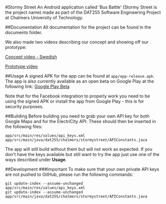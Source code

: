 #Stormy Street
An Android application called 'Bus Battle' (Stormy Street is the project name)
made as part of the DAT255 Software Engineering Project at Chalmers University
of Technology.

##Documentation
All documentation for the project can be found in the documents folder.

We also made two videos describing our concept and showing off our prototype:

[Concept video - Swedish](https://www.youtube.com/watch?v=GyUcD81qmlM)

[Prototype video](https://www.youtube.com/watch?v=jGopp9TR8vA)

##Usage
A signed APK for the app can be found at `app/app-release.apk`. The app is also
currently available as an open beta on Google Play at the following link:
[Google Play Beta](https://play.google.com/apps/testing/dat255.chalmers.stormystreet)

Note that for the Facebook integration to properly work you need to be using
the signed APK or install the app from Google Play - this is for security
purposes.

##Building
Before building you need to grab your own API key for both Google Maps and for
the ElectriCity API. These should then be inserted in the following files:
```
app/src/main/res/values/api_keys.xml
app/src/main/java/dat255/chalmers/stormystreet/APIConstants.java
```
The app will still build without them but will not work as expected. If you don't have the keys available but still want to try the app just use one of
the ways described under **Usage**.

##Development
###Important
To make sure that your own private API keys are not pushed to GitHub, please run
the following commands:
```
git update-index --assume-unchanged app/src/main/res/values/api_keys.xml
git update-index --assume-unchanged app/src/main/java/dat255/chalmers/stormystreet/APIConstants.java
```